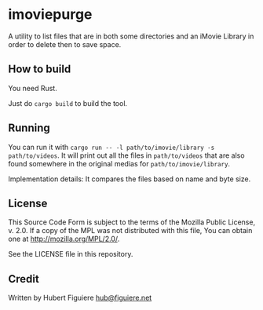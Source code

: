 imoviepurge
===========

A utility to list files that are in both some directories and an
iMovie Library in order to delete then to save space.

How to build
------------

You need Rust.

Just do `cargo build` to build the tool.

Running
-------

You can run it with `cargo run -- -l path/to/imovie/library -s
path/to/videos`.  It will print out all the files in `path/to/videos`
that are also found somewhere in the original medias for
`path/to/imovie/library`.

Implementation details:
It compares the files based on name and byte size.


License
-------

  This Source Code Form is subject to the terms of the Mozilla Public
  License, v. 2.0. If a copy of the MPL was not distributed with this
  file, You can obtain one at http://mozilla.org/MPL/2.0/.

See the LICENSE file in this repository.

Credit
------

Written by Hubert Figuiere <hub@figuiere.net>